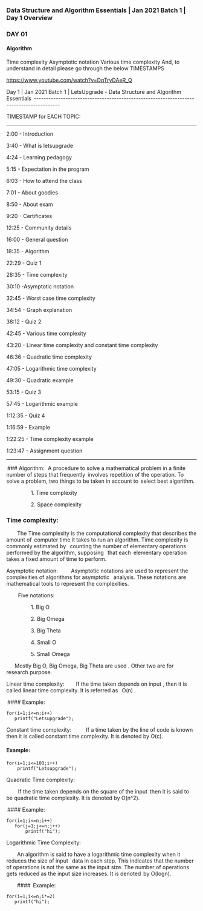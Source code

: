 
### Data Structure and Algorithm Essentials | Jan 2021 Batch 1 | Day 1 Overview
### DAY 01 
#### Algorithm
Time complexity
Asymptotic notation
Various time complexity
And, to understand in detail please go through the below TIMESTAMPS

https://www.youtube.com/watch?v=DqTryDAeR_Q

Day 1 | Jan 2021 Batch 1 | LetsUpgrade - Data Structure and Algorithm Essentials
 ---------------------------------------------------------------------------------------- 

TIMESTAMP for EACH TOPIC:  

------------------------------------------------------------------------------------------ 

2:00 - Introduction 

3:40 - What is letsupgrade 

4:24 - Learning pedagogy 

5:15 - Expectation in the program 

6:03 - How to attend the class 

7:01 - About goodies 

8:50 - About exam 

9:20 - Certificates 

12:25 - Community details 

16:00 - General question 

18:35 - Algorithm 

22:29 - Quiz 1 

28:35 - Time complexity 

30:10 -Asymptotic notation 

32:45 - Worst case time complexity 

34:54 - Graph explanation 

38:12 - Quiz 2 

42:45 - Various time complexity 

43:20 - Linear time complexity and constant time complexity 

46:36 - Quadratic time complexity 

47:05 - Logarithmic time complexity 

49:30 - Quadratic example 

53:15 - Quiz 3 

57:45 - Logarithmic example 

1:12:35 - Quiz 4 

1:16:59 - Example 

1:22:25 - Time complexity example 

1:23:47 - Assignment question

----------------------------------------------------------------------------------------------------------------------- 

 ### Algorithm:  
 A procedure to solve a mathematical problem in a finite number of steps that frequently  involves repetition of the operation. To solve a problem, two things to be taken in account to  select best algorithm. 

                    1. Time complexity      

                    2. Space complexity        

### Time complexity: 
         The Time complexity is the computational complexity that describes the amount of  computer time it takes to run an algorithm. Time complexity is commonly estimated by   counting the number of elementary operations performed by the algorithm, supposing   that each  elementary operation takes a fixed amount of time to perform. 

Asymptotic notation: 
          Asymptotic notations are used to represent the complexities of algorithms for asymptotic   analysis. These notations are mathematical tools to represent the complexities. 

          Five notations:     

                    1. Big O 

                    2. Big Omega 

                    3. Big Theta 

                    4. Small O  

                    5. Small Omega 

       Mostly Big O, Big Omega, Big Theta are used . Other two are for research purpose. 

Linear time complexity: 
         If the time taken depends on input , then it is called linear time complexity. It is referred as   O(n) . 

 #### Example: 
~~~
for(i=1;i<=n;i++) 
   printf("Letsupgrade"); 
~~~
Constant time complexity: 
           If a time taken by the line of code is known then it is called constant time complexity. It is denoted by O(c). 

#### Example: 
~~~
for(i=1;i<=100;i++) 
    printf("Letsupgrade"); 
~~~
Quadratic Time complexity: 

          If the time taken depends on the square of the input  then it is said to be quadratic  time complexity. It is denoted by O(n^2). 

 #### Example: 
~~~
for(i=1;i<=n;i++) 
   for(j=1;j<=n;j++) 
       printf("hi"); 
~~~
Logarithmic Time Complexity: 

         An algorithm is said to have a logarithmic time complexity when it reduces the size of input   data in each step. This indicates that the number of operations is not the same as the input size. The number of operations gets reduced as the input size increases. It is denoted  by O(logn). 

         ####  Example: 
~~~
for(i=1;i<=n;i*=2) 
   printf("hi"); 
~~~
